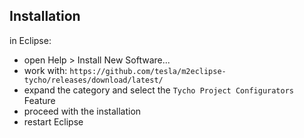 Installation
------------
in Eclipse:

- open Help > Install New Software...
- work with: `https://github.com/tesla/m2eclipse-tycho/releases/download/latest/`
- expand the category and select the `Tycho Project Configurators` Feature
- proceed with the installation
- restart Eclipse